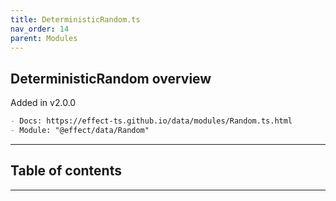 ```yaml
---
title: DeterministicRandom.ts
nav_order: 14
parent: Modules
---
```


## DeterministicRandom overview

Added in v2.0.0

```md
- Docs: https://effect-ts.github.io/data/modules/Random.ts.html
- Module: "@effect/data/Random"
```

---

<h2 class="text-delta">Table of contents</h2>

---
